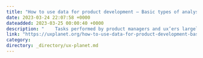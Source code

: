 ```yaml
---
title: "How to use data for product development — Basic types of analysis relevant to the business."
date: 2023-03-24 22:07:58 +0000
dateadded: 2023-03-25 00:00:40 +0000
description: "    Tasks performed by product managers and ux’ers largely focus on data analysis, as it is a key element in each of the four stages of the…  Continue reading on UX Planet »  "
link: "https://uxplanet.org/how-to-use-data-for-product-development-basic-types-of-analysis-relevant-to-the-business-812c63aa3474?source=rss----819cc2aaeee0---4"
category:
directory: _directory/ux-planet.md
---
```

